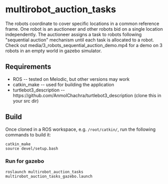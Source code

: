 # multirobot_auction_tasks
The robots coordinate to cover specific locations in a common reference frame. One robot is an auctioneer and other robots bid on a single location independently. The auctioneer assigns a task to robots following "sequential auction" mechanism until each task is allocated to a robot. Check out media/3_robots_sequential_auction_demo.mp4 for a demo on 3 robots in an empty world in gazebo simulator.

## Requirements
<ul><li>ROS -- tested on Melodic, but other versions may work
  </li><li>catkin_make -- used for building the application</li><li>turtlebot3_description -- https://github.com/AnmolChachra/turtlebot3_description (clone this in your src dir)</li></ul>

## Build
Once cloned in a ROS workspace, e.g. `/root/catkin/`, run the following commands to build it:
```
catkin_make
source devel/setup.bash
```

### Run for gazebo
```
roslaunch multirobot_auction_tasks multirobot_auction_tasks_gazebo.launch
```

